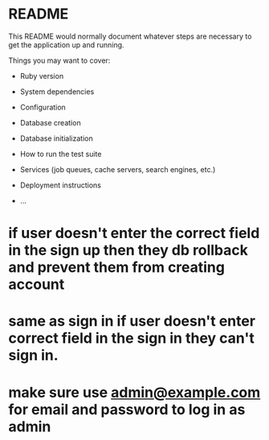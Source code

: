 # README

This README would normally document whatever steps are necessary to get the
application up and running.

Things you may want to cover:

* Ruby version

* System dependencies

* Configuration

* Database creation

* Database initialization

* How to run the test suite

* Services (job queues, cache servers, search engines, etc.)

* Deployment instructions

* ...

# if user doesn't enter the correct field in the sign up then they db rollback and prevent them from creating account
# same as sign in if user doesn't enter correct field in the sign in they can't sign in.
# make sure use admin@example.com for email and password to log in as admin